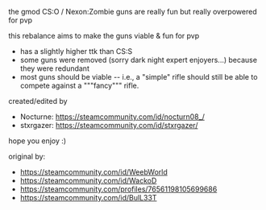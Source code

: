 the gmod CS:O / Nexon:Zombie guns are really fun but really overpowered for pvp

this rebalance aims to make the guns viable & fun for pvp
- has a slightly higher ttk than CS:S
- some guns were removed (sorry dark night expert enjoyers...) because they were redundant
- most guns should be viable -- i.e., a "simple" rifle should still be able to compete against a """fancy""" rifle.

created/edited by 
- Nocturne: https://steamcommunity.com/id/nocturn08_/
- stxrgazer: https://steamcommunity.com/id/stxrgazer/

hope you enjoy :)

original by:
- https://steamcommunity.com/id/WeebWorld
- https://steamcommunity.com/id/WackoD
- https://steamcommunity.com/profiles/76561198105699686
- https://steamcommunity.com/id/BulL33T
